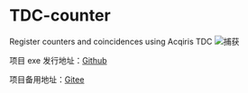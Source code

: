 # TDC-counter
 Register counters and coincidences using Acqiris TDC
![捕获](https://user-images.githubusercontent.com/44578389/166425249-36da424d-c8e9-4022-8d07-3bf5dcd86e99.PNG)

项目 exe 发行地址：[Github](https://github.com/WhiteChimney/TDC-counter/releases)

项目备用地址：[Gitee](https://gitee.com/white8chimney/TDC-counter)